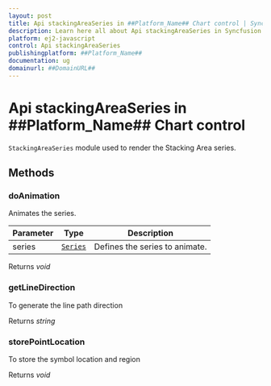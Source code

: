 ```yaml
---
layout: post
title: Api stackingAreaSeries in ##Platform_Name## Chart control | Syncfusion
description: Learn here all about Api stackingAreaSeries in Syncfusion ##Platform_Name## Chart control of Syncfusion Essential JS 2 and more.
platform: ej2-javascript
control: Api stackingAreaSeries 
publishingplatform: ##Platform_Name##
documentation: ug
domainurl: ##DomainURL##
---
```


# Api stackingAreaSeries in ##Platform_Name## Chart control

`StackingAreaSeries` module used to render the Stacking Area series.

## Methods

### doAnimation

Animates the series.

| Parameter | Type | Description |
|------|------|-------------|
| series |  [`Series`](./api-series.html) | Defines the series to animate. |

Returns *void*

### getLineDirection

To generate the line path direction

Returns *string*

### storePointLocation

To store the symbol location and region

Returns *void*
